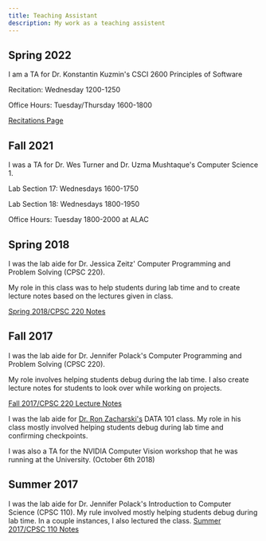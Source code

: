 ```yaml
---
title: Teaching Assistant
description: My work as a teaching assistent
---
```


## Spring 2022
I am a TA for Dr. Konstantin Kuzmin's CSCI 2600 Principles of Software

Recitation: Wednesday 1200-1250

Office Hours: Tuesday/Thursday 1600-1800

[Recitations Page](spring2022/csci2600)

## Fall 2021
I was a TA for Dr. Wes Turner and Dr. Uzma Mushtaque's Computer Science 1.

Lab Section 17: Wednesdays 1600-1750

Lab Section 18: Wednesdays 1800-1950

Office Hours: Tuesday 1800-2000 at ALAC


## Spring 2018
I was the lab aide for Dr. Jessica Zeitz' Computer Programming and Problem Solving (CPSC 220).

My role in this class was to help students during lab time and to create lecture notes based on the lectures given in class.

[Spring 2018/CPSC 220 Notes](spring2018/cpsc220)

## Fall 2017

I was the lab aide for Dr. Jennifer Polack's Computer Programming and Problem Solving (CPSC 220).

My role involves helping students debug during the lab time. I also create lecture notes for students to look over while working on projects.

[Fall 2017/CPSC 220 Lecture Notes](fall2017/cpsc220)

I was the lab aide for [Dr. Ron Zacharski's](http://zacharski.org/) DATA 101 class. My role in his class mostly involved helping students debug during lab time and confirming checkpoints.

I was also a TA for the NVIDIA Computer Vision workshop that he was running at the University. (October 6th 2018)

## Summer 2017
I was the lab aide for Dr. Jennifer Polack's Introduction to Computer Science (CPSC 110). My rule involved mostly helping students debug during lab time. In a couple instances, I also lectured the class. 
[Summer 2017/CPSC 110 Notes](summer2017/cpsc110)
